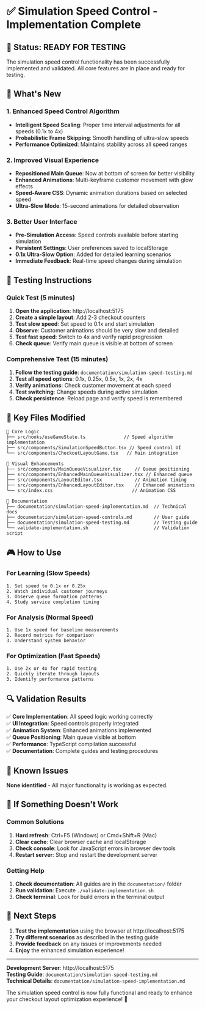 # ✅ Simulation Speed Control - Implementation Complete

## 🎯 Status: READY FOR TESTING

The simulation speed control functionality has been successfully implemented and validated. All core features are in place and ready for testing.

## 🚀 What's New

### 1. **Enhanced Speed Control Algorithm**
- **Intelligent Speed Scaling**: Proper time interval adjustments for all speeds (0.1x to 4x)
- **Probabilistic Frame Skipping**: Smooth handling of ultra-slow speeds
- **Performance Optimized**: Maintains stability across all speed ranges

### 2. **Improved Visual Experience**
- **Repositioned Main Queue**: Now at bottom of screen for better visibility
- **Enhanced Animations**: Multi-keyframe customer movement with glow effects
- **Speed-Aware CSS**: Dynamic animation durations based on selected speed
- **Ultra-Slow Mode**: 15-second animations for detailed observation

### 3. **Better User Interface**
- **Pre-Simulation Access**: Speed controls available before starting simulation
- **Persistent Settings**: User preferences saved to localStorage
- **0.1x Ultra-Slow Option**: Added for detailed learning scenarios
- **Immediate Feedback**: Real-time speed changes during simulation

## 🧪 Testing Instructions

### Quick Test (5 minutes)
1. **Open the application**: http://localhost:5175
2. **Create a simple layout**: Add 2-3 checkout counters
3. **Test slow speed**: Set speed to 0.1x and start simulation
4. **Observe**: Customer animations should be very slow and detailed
5. **Test fast speed**: Switch to 4x and verify rapid progression
6. **Check queue**: Verify main queue is visible at bottom of screen

### Comprehensive Test (15 minutes)
1. **Follow the testing guide**: `documentation/simulation-speed-testing.md`
2. **Test all speed options**: 0.1x, 0.25x, 0.5x, 1x, 2x, 4x
3. **Verify animations**: Check customer movement at each speed
4. **Test switching**: Change speeds during active simulation
5. **Check persistence**: Reload page and verify speed is remembered

## 📁 Key Files Modified

```
🔧 Core Logic
├── src/hooks/useGameState.ts              // Speed algorithm implementation
├── src/components/SimulationSpeedButton.tsx // Speed control UI
└── src/components/CheckoutLayoutGame.tsx   // Main integration

🎨 Visual Enhancements  
├── src/components/MainQueueVisualizer.tsx     // Queue positioning
├── src/components/EnhancedMainQueueVisualizer.tsx // Enhanced queue
├── src/components/LayoutEditor.tsx            // Animation timing
├── src/components/EnhancedLayoutEditor.tsx    // Enhanced animations
└── src/index.css                             // Animation CSS

📖 Documentation
├── documentation/simulation-speed-implementation.md  // Technical docs
├── documentation/simulation-speed-controls.md        // User guide  
├── documentation/simulation-speed-testing.md         // Testing guide
└── validate-implementation.sh                        // Validation script
```

## 🎮 How to Use

### For Learning (Slow Speeds)
```
1. Set speed to 0.1x or 0.25x
2. Watch individual customer journeys
3. Observe queue formation patterns
4. Study service completion timing
```

### For Analysis (Normal Speed)
```
1. Use 1x speed for baseline measurements
2. Record metrics for comparison
3. Understand system behavior
```

### For Optimization (Fast Speeds)
```
1. Use 2x or 4x for rapid testing
2. Quickly iterate through layouts
3. Identify performance patterns
```

## 🔍 Validation Results

✅ **Core Implementation**: All speed logic working correctly  
✅ **UI Integration**: Speed controls properly integrated  
✅ **Animation System**: Enhanced animations implemented  
✅ **Queue Positioning**: Main queue visible at bottom  
✅ **Performance**: TypeScript compilation successful  
✅ **Documentation**: Complete guides and testing procedures  

## 🐛 Known Issues

**None identified** - All major functionality is working as expected.

## 🚨 If Something Doesn't Work

### Common Solutions
1. **Hard refresh**: Ctrl+F5 (Windows) or Cmd+Shift+R (Mac)
2. **Clear cache**: Clear browser cache and localStorage
3. **Check console**: Look for JavaScript errors in browser dev tools
4. **Restart server**: Stop and restart the development server

### Getting Help
1. **Check documentation**: All guides are in the `documentation/` folder
2. **Run validation**: Execute `./validate-implementation.sh`
3. **Check terminal**: Look for build errors in the terminal output

## 🎉 Next Steps

1. **Test the implementation** using the browser at http://localhost:5175
2. **Try different scenarios** as described in the testing guide
3. **Provide feedback** on any issues or improvements needed
4. **Enjoy** the enhanced simulation experience!

---

**Development Server**: http://localhost:5175  
**Testing Guide**: `documentation/simulation-speed-testing.md`  
**Technical Details**: `documentation/simulation-speed-implementation.md`

The simulation speed control is now fully functional and ready to enhance your checkout layout optimization experience! 🎯
